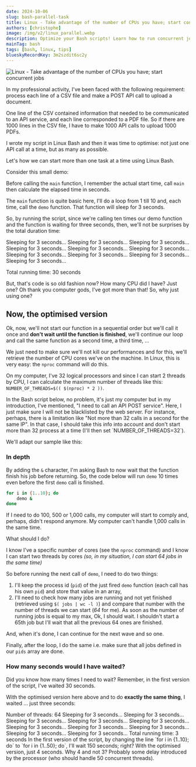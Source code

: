 ```yaml
---
date: 2024-10-06
slug: bash-parallel-task
title: Linux - Take advantage of the number of CPUs you have; start concurrent jobs
authors: [christophe]
image: /img/v2/linux_parallel.webp
description: Optimize your Bash scripts! Learn how to run concurrent jobs and leverage all your CPU cores using process IDs (pids), wait, and nproc to dramatically reduce execution time.
mainTag: bash
tags: [bash, linux, tips]
blueskyRecordKey: 3m2szdit6sc2y
---
```

<!-- cspell:ignore bashpid, pids, nproc -->

![Linux - Take advantage of the number of CPUs you have; start concurrent jobs](/img/v2/linux_parallel.webp)

In my professional activity, I've been faced with the following requirement: process each line of a CSV file and make a POST API call to upload a document.

One line of the CSV contained information that needed to be communicated to an API service, and each line corresponded to a PDF file. So if there are 1000 lines in the CSV file, I have to make 1000 API calls to upload 1000 PDFs.

I wrote my script in Linux Bash and then it was time to optimise: not just one API call at a time, but as many as possible.

Let's how we can start more than one task at a time using Linux Bash.

<!-- truncate -->

Consider this small demo:

<Snippet filename="demo.sh" source="./files/demo.sh" />

Before calling the `main` function, I remember the actual start time, call `main` then calculate the elapsed time in seconds.

The `main` function is quite basic here, I'll do a loop from 1 till 10 and, each time, call the `demo` function. That function will sleep for 3 seconds.

So, by running the script, since we're calling ten times our demo function and the function is waiting for three seconds, then, we'll not be surprises by the total duration time:

<Terminal>
Sleeping for 3 seconds...
Sleeping for 3 seconds...
Sleeping for 3 seconds...
Sleeping for 3 seconds...
Sleeping for 3 seconds...
Sleeping for 3 seconds...
Sleeping for 3 seconds...
Sleeping for 3 seconds...
Sleeping for 3 seconds...
Sleeping for 3 seconds...

Total running time: 30 seconds
</Terminal>

<AlertBox variant="caution" title="Hey dude! I've more than one CPU">
But, that's code is so old fashion now? How many CPU did I have? Just one? Oh thank you computer gods, I've got more than that!  So, why just using one?

</AlertBox>

## Now, the optimised version

Ok, now, we'll not start our function in a sequential order but we'll call it once and **don't wait until the function is finished**, we'll continue our loop and call the same function as a second time, a third time, ...

We just need to make sure we'll not kill our performances and for this, we'll retrieve the number of CPU cores we've on the machine. In Linux, this is very easy: the `nproc` command will do this.

On my computer, I've 32 logical processors and since I can start 2 threads by CPU, I can calculate the maximum number of threads like this: `NUMBER_OF_THREADS=$(( $(nproc) * 2 ))`.

<AlertBox variant="info" title="Also pay attention to some limitation imposed by the third party">
In the Bash script below, no problem, it's just my computer but in my introduction, I've mentioned, "I need to call an API POST service". Here, I just make sure I will not be blacklisted by the web server. For instance, perhaps, there is a limitation like "Not more than 32 calls in a second for the same IP". In that case, I should take this info into account and don't start more than 32 process at a time (I'll then set `NUMBER_OF_THREADS=32`).

</AlertBox>

We'll adapt our sample like this:

<Snippet filename="demo.sh" source="./files/demo.part2.sh" />

### In depth

By adding the `&` character, I'm asking Bash to now wait that the function finish his job before returning. So, the code below will run `demo` 10 times even before the first `demo` call is finished.

```bash
for i in {1..10}; do
    demo &
done
```

If I need to do 100, 500 or 1,000 calls, my computer will start to comply and, perhaps, didn't respond anymore. My computer can't handle 1,000 calls in the same time.

What should I do?

I know I've a specific number of cores (see the `nproc` command) and I know I can start two threads by cores *(so, in my situation, I can start 64 jobs in the same time)*

So before running the next call of `demo`, I need to do two things:

1. I'll keep the process id (`pid`) of the just fired `demo` function (each call has his own `pid`) and store that value in an array,
2. I'll need to check how many jobs are running and not yet finished (retrieved using `$( jobs | wc -l )`) and compare that number with the number of threads we can start (*64* for me). As soon as the number of running jobs is equal to my max, Ok, I should wait.  I shouldn't start a 65th job but I'll wait that all the previous 64 ones are finished.

And, when it's done, I can continue for the next wave and so one.

Finally, after the loop, I do the same i.e. make sure that all jobs defined in our `pids` array are done.

### How many seconds would I have waited?

Did you know how many times I need to wait? Remember, in the first version of the script, I've waited 30 seconds.

With the optimised version here above and to do **exactly the same thing**, I waited ... just three seconds:

<Terminal>
Number of threads: 64
Sleeping for 3 seconds...
Sleeping for 3 seconds...
Sleeping for 3 seconds...
Sleeping for 3 seconds...
Sleeping for 3 seconds...
Sleeping for 3 seconds...
Sleeping for 3 seconds...
Sleeping for 3 seconds...
Sleeping for 3 seconds...
Sleeping for 3 seconds...
Total running time: 3 seconds
</Terminal>

<AlertBox variant="info" title="Running 50 times the function">
In the first version of the script, by changing the line `for i in {1..10}; do` to `for i in {1..50}; do`, I'll wait 150 seconds; right? With the optimised version, just 4 seconds. Why 4 and not 3? Probably some delay introduced by the processor (who should handle 50 concurrent threads).

</AlertBox>
